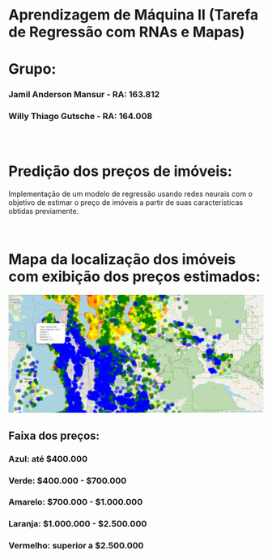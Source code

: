 # Aprendizagem de Máquina II (Tarefa de Regressão com RNAs e Mapas)

# Grupo: 

<h3> Jamil Anderson Mansur - RA: 163.812<h3>
<h3> Willy Thiago Gutsche - RA: 164.008<h3>

<br>

# Predição dos preços de imóveis:

Implementação de um modelo de regressão usando redes neurais com o objetivo de estimar o preço de imóveis a partir de suas características obtidas previamente.

<br>

# Mapa da localização dos imóveis com exibição dos preços estimados:

<img src=".\assets\mapa.png" ><img>

## Faixa dos preços:

<h3>Azul: até $400.000 <h3>
<h3>Verde: $400.000 - $700.000<h3>
<h3>Amarelo: $700.000 - $1.000.000<h3>
<h3>Laranja: $1.000.000 - $2.500.000<h3>
<h3>Vermelho: superior a $2.500.000<h3>